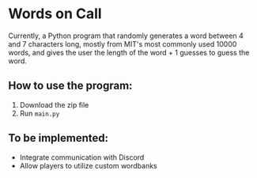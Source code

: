 # Words on Call
Currently, a Python program that randomly generates a word between 4 and 7 characters long, mostly from MIT's most commonly used 10000 words, and gives the user the length of the word + 1 guesses to guess the word. 
## How to use the program:
1. Download the zip file
1. Run `main.py`
## To be implemented:
- Integrate communication with Discord
- Allow players to utilize custom wordbanks
